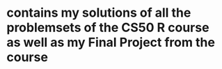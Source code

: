 # contains my solutions of all the problemsets of the CS50 R course as well as my Final Project from the course
